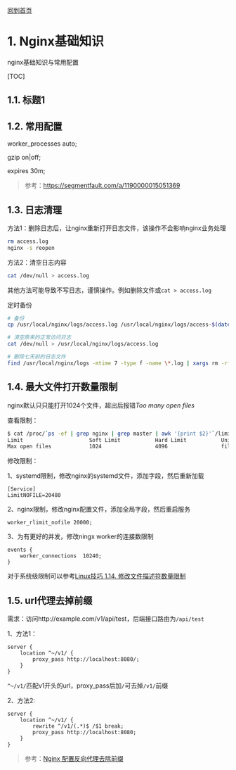 [回到首页](../README.md)

# 1. Nginx基础知识

nginx基础知识与常用配置

[TOC]

## 1.1. 标题1

## 1.2. 常用配置

worker_processes auto;

gzip on|off;

expires 30m;

> 参考：https://segmentfault.com/a/1190000015051369

## 1.3. 日志清理

方法1：删除日志后，让nginx重新打开日志文件，该操作不会影响nginx业务处理

```bash
rm access.log
nginx -s reopen
```

方法2：清空日志内容

```bash
cat /dev/null > access.log
```

其他方法可能导致不写日志，谨慎操作。例如删除文件或`cat > access.log`

定时备份
```bash
# 备份
cp /usr/local/nginx/logs/access.log /usr/local/nginx/logs/access-$(date -d "yesterday" +"%Y%m%d").log

# 清空原来的正常访问日志
cat /dev/null > /usr/local/nginx/logs/access.log

# 删除七天前的日志文件
find /usr/local/nginx/logs -mtime 7 -type f -name \*.log | xargs rm -rf
```
## 1.4. 最大文件打开数量限制

nginx默认只只能打开1024个文件，超出后报错*Too many open files*

查看限制：

```bash
$ cat /proc/`ps -ef | grep nginx | grep master | awk '{print $2}'`/limits | grep -E "^Limit|open files"
Limit                     Soft Limit           Hard Limit           Units     
Max open files            1024                 4096                 files
```

修改限制：

1、systemd限制，修改nginx的systemd文件，添加字段，然后重新加载

```
[Service]
LimitNOFILE=20480
```

2、nginx限制，修改nginx配置文件，添加全局字段，然后重启服务

```
worker_rlimit_nofile 20000;
```

3、为有更好的并发，修改ningx worker的连接数限制

```
events {
    worker_connections  10240;
}
```

对于系统级限制可以参考[Linux技巧 1.14. 修改文件描述符数量限制](./linux-sills.md)

## 1.5. url代理去掉前缀

需求：访问http://example.com/v1/api/test，后端接口路由为`/api/test`

1、方法1：

```
server {
    location ^~/v1/ {
    	proxy_pass http://localhost:8080/;
    }
}
```

`^~/v1/`匹配v1开头的url，proxy_pass后加`/`可去掉`/v1/`前缀

2、方法2:

```
server {
    location ^~/v1/ {
    	rewrite ^/v1/(.*)$ /$1 break;
    	proxy_pass http://localhost:8080;
    }
}
```

> 参考：[Nginx 配置反向代理去除前缀](https://segmentfault.com/a/1190000037601092)
